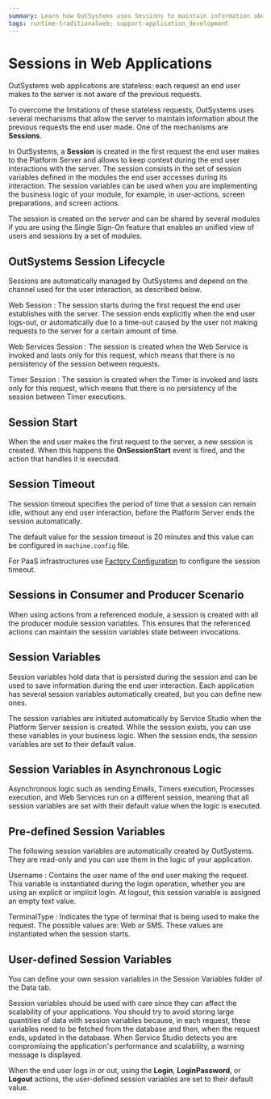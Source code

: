 ```yaml
---
summary: Learn how OutSystems uses Sessions to maintain information about the previous web requests the end user made.
tags: runtime-traditionalweb; support-application_development
---
```


# Sessions in Web Applications

OutSystems web applications are stateless: each request an end user makes to the server is not aware of the previous requests.

To overcome the limitations of these stateless requests, OutSystems uses several mechanisms that allow the server to maintain information about the previous requests the end user made. One of the mechanisms are **Sessions**.

In OutSystems, a **Session** is created in the first request the end user makes to the Platform Server and allows to keep context during the end user interactions with the server. The session consists in the set of session variables defined in the modules the end user accesses during its interaction. The session variables can be used when you are implementing the business logic of your module, for example, in user-actions, screen preparations, and screen actions.

The session is created on the server and can be shared by several modules if you are using the Single Sign-On feature that enables an unified view of users and sessions by a set of modules.


## OutSystems Session Lifecycle

Sessions are automatically managed by OutSystems and depend on the channel used for the user interaction, as described below.

Web Session
:   The session starts during the first request the end user establishes with the server. The session ends explicitly when the end user logs-out, or automatically due to a time-out caused by the user not making requests to the server for a certain amount of time.

Web Services Session
:   The session is created when the Web Service is invoked and lasts only for this request, which means that there is no persistency of the session between requests.

Timer Session
:   The session is created when the Timer is invoked and lasts only for this request, which means that there is no persistency of the session between Timer executions.


## Session Start

When the end user makes the first request to the server, a new session is created. When this happens the **OnSessionStart** event is fired, and the action that handles it is executed.


## Session Timeout

The session timeout specifies the period of time that a session can remain idle, without any end user interaction, before the Platform Server ends the session automatically.

The default value for the session timeout is 20 minutes and this value can be configured in `machine.config` file.

<div class="info" markdown="1">

For PaaS infrastructures use [Factory Configuration](https://www.outsystems.com/forums/discussion/34866/factory-configuration-how-to-change-the-session-timeout-in-factory-configuratio/) to configure the session timeout.

</div>

## Sessions in Consumer and Producer Scenario

When using actions from a referenced module, a session is created with all the producer module session variables. This ensures that the referenced actions can maintain the session variables state between invocations.


## Session Variables

Session variables hold data that is persisted during the session and can be used to save information during the end user interaction. Each application has several session variables automatically created, but you can define new ones.

The session variables are initiated automatically by Service Studio when the Platform Server session is created. While the session exists, you can use these variables in your business logic. When the session ends, the session variables are set to their default value.


## Session Variables in Asynchronous Logic

Asynchronous logic such as sending Emails, Timers execution, Processes execution, and Web Services run on a different session, meaning that all session variables are set with their default value when the logic is executed.

## Pre-defined Session Variables

The following session variables are automatically created by OutSystems. They are read-only and you can use them in the logic of your application.

Username
:   Contains the user name of the end user making the request. This variable is instantiated during the login operation, whether you are using an explicit or implicit login. At logout, this session variable is assigned an empty text value.

TerminalType
:   Indicates the type of terminal that is being used to make the request. The possible values are: Web or SMS. These values are instantiated when the session starts.


## User-defined Session Variables

You can define your own session variables in the Session Variables folder of the Data tab.

Session variables should be used with care since they can affect the scalability of your applications. You should try to avoid storing large quantities of data with session variables because, in each request, these variables need to be fetched from the database and then, when the request ends, updated in the database. When Service Studio detects you are compromising the application's performance and scalability, a warning message is displayed.

When the end user logs in or out, using the **Login**, **LoginPassword**, or **Logout** actions, the user-defined session variables are set to their default value.
